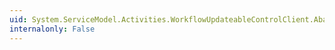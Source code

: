 ```yaml
---
uid: System.ServiceModel.Activities.WorkflowUpdateableControlClient.Abandon(System.Guid)
internalonly: False
---
```

